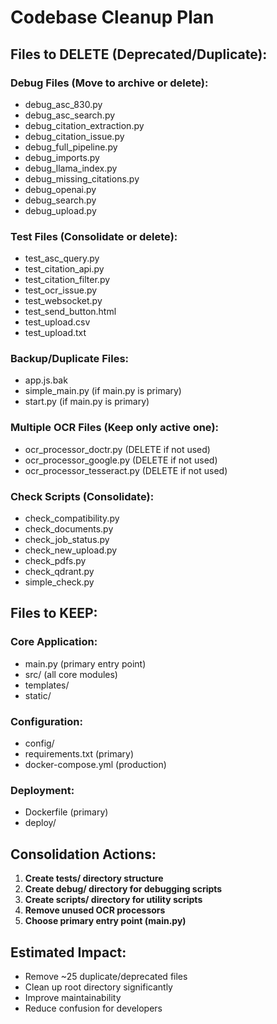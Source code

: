 # Codebase Cleanup Plan

## Files to DELETE (Deprecated/Duplicate):

### Debug Files (Move to archive or delete):
- debug_asc_830.py
- debug_asc_search.py  
- debug_citation_extraction.py
- debug_citation_issue.py
- debug_full_pipeline.py
- debug_imports.py
- debug_llama_index.py
- debug_missing_citations.py
- debug_openai.py
- debug_search.py
- debug_upload.py

### Test Files (Consolidate or delete):
- test_asc_query.py
- test_citation_api.py
- test_citation_filter.py
- test_ocr_issue.py
- test_websocket.py
- test_send_button.html
- test_upload.csv
- test_upload.txt

### Backup/Duplicate Files:
- app.js.bak
- simple_main.py (if main.py is primary)
- start.py (if main.py is primary)

### Multiple OCR Files (Keep only active one):
- ocr_processor_doctr.py (DELETE if not used)
- ocr_processor_google.py (DELETE if not used)  
- ocr_processor_tesseract.py (DELETE if not used)

### Check Scripts (Consolidate):
- check_compatibility.py
- check_documents.py
- check_job_status.py
- check_new_upload.py
- check_pdfs.py
- check_qdrant.py
- simple_check.py

## Files to KEEP:

### Core Application:
- main.py (primary entry point)
- src/ (all core modules)
- templates/
- static/

### Configuration:
- config/
- requirements.txt (primary)
- docker-compose.yml (production)

### Deployment:
- Dockerfile (primary)
- deploy/

## Consolidation Actions:

1. **Create tests/ directory structure**
2. **Create debug/ directory for debugging scripts**  
3. **Create scripts/ directory for utility scripts**
4. **Remove unused OCR processors**
5. **Choose primary entry point (main.py)**

## Estimated Impact:
- Remove ~25 duplicate/deprecated files
- Clean up root directory significantly
- Improve maintainability
- Reduce confusion for developers